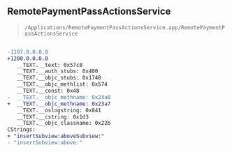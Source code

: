 ## RemotePaymentPassActionsService

> `/Applications/RemotePaymentPassActionsService.app/RemotePaymentPassActionsService`

```diff

-1197.0.0.0.0
+1200.0.0.0.0
   __TEXT.__text: 0x57c8
   __TEXT.__auth_stubs: 0x400
   __TEXT.__objc_stubs: 0x1740
   __TEXT.__objc_methlist: 0x574
   __TEXT.__const: 0x48
-  __TEXT.__objc_methname: 0x23a0
+  __TEXT.__objc_methname: 0x23a7
   __TEXT.__oslogstring: 0x841
   __TEXT.__cstring: 0x1d3
   __TEXT.__objc_classname: 0x22b
CStrings:
+ "insertSubview:aboveSubview:"
- "insertSubview:above:"

```

